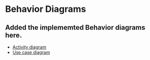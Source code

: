 # Behavior Diagrams

## Added the implememted Behavior diagrams here. 
* [Activity diagram]()
* [Use case diagram]()

